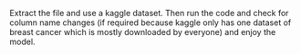 Extract the file and use a kaggle dataset. Then run the code and check for column name changes (if required because kaggle only has one dataset of breast cancer which is mostly downloaded by everyone) and enjoy the model.
